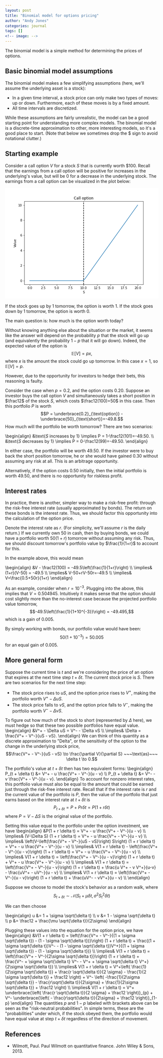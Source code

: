 ```yaml
---
layout: post
title: "Binomial model for options pricing"
author: "Andy Jones"
categories: journal
tags: []
<!-- image: -->
---
```


The binomial model is a simple method for determining the prices of options.

## Basic binomial model assumptions

The binomial model makes a few simplifying assumptions (here, we'll assume the underlying asset is a stock):
- In a given time interval, a stock price can only make two types of moves: up or down. Furthermore, each of these moves is by a fixed amount.
- All time intervals are discretized.

While these assumptions are fairly unrealistic, the model can be a good starting point for understanding more complex models. The binomial model is a discrete-time approximation to other, more interesting models, so it's a good place to start. (Note that below we sometimes drop the $ sign to avoid notational clutter.)

## Starting example

Consider a call option $V$ for a stock $S$ that is currently worth \$100. Recall that the earnings from a call option will be positive for increases in the underlying's value, but will be 0 for a decrease in the underlying stock. The earnings from a call option can be visualized in the plot below:

![call_option](/assets/call_option.png)

If the stock goes up by 1 tomorrow, the option is worth 1. If the stock goes down by 1 tomorrow, the option is worth 0.

The main question is: how much is the option worth today?

Without knowing anything else about the situation or the market, it seems like the answer will depend on the probability $p$ that the stock will go up (and equivalently the probability $1-p$ that it will go down). Indeed, the expected value of the option is 
$$\mathbb{E}[V] = px,$$
where $x$ is the amount the stock could go up tomorrow. In this case $x=1$, so $\mathbb{E}[V] = p$.

However, due to the opportunity for investors to hedge their bets, this reasoning is faulty. 

Consider the case when $p=0.2$, and the option costs $0.20$. Suppose an investor buys the call option $V$ and simultaneously takes a short position in $\frac12$ of the stock $S$, which costs $\frac12(100)=50$ in this case. Then this portfolio $P$ is worth 
$$P = \underbrace{0.2}_{\text{option}} - \underbrace{50}_{\text{short}}=-49.8.$$ How much will the portfolio be worth tomorrow? There are two scenarios:

\begin{align} &\text{$S$ increases by 1} \implies P = 1-\frac12(101)=-49.50. \\\ &\text{$S$ decreases by 1} \implies P = 0-\frac12(99)=-49.50. \end{align}

In either case, the portfolio will be worth $49.50$. If the investor were to buy back the short position tomorrow, he or she would have gained $0.30$ without assuming any risk at all. This is an arbitrage opportunity.

Alternatively, if the option costs $0.50$ initially, then the initial portfolio is worth $49.50$, and there is no opportunity for riskless profit.

## Interest rates

In practice, there is another, simpler way to make a risk-free profit: through the risk-free interest rate (usually approximated by bonds). The return on these bonds is the interest rate. Thus, we should factor this opportunity into the calculation of the option price.

Denote the interest rate as $r$. (For simplicity, we'll assume $r$ is the daily return.) If we currently own $50$ in cash, then by buying bonds, we could have a portfolio worth $50(1+r)$ tomorrow without assuming any risk. Thus, we should discount tomorrow's portfolio value by $\frac{1}{1+r}$ to account for this.

In the example above, this would mean

\begin{align} &V - \frac12(100) = -49.5\left(\frac{1}{1+r}\right) \\\ \implies& (1+r)(V-50) = -49.5 \\\ \implies& V-50+rV-50r=-49.5 \\\ \implies& V=\frac{0.5+50r}{1+r} \end{align}

As an example, consider when $r=10^{-3}$. Plugging into the above, this implies that $V=0.504945$. Intuitively it makes sense that the option should cost slightly more than the no-interest case because the projected portfolio value tomorrow, $$-49.5\left(\frac{1}{1+10^{-3}}\right) = -49.495,$$
which is a gain of $0.005$.

By simply working with bonds, our portfolio value would have been:
$$50(1+10^{-3}) = 50.005$$
for an equal gain of $0.005$.

## More general form

Suppose the current time is $t$ and we're considering the price of an option that expires at the next time step $t + \delta t$. The current stock price is $S$. There are two scenarios for the next time step:
- The stock price rises to $uS$, and the option price rises to $V^+$, making the portfolio worth $V^+ - \Delta uS$.
- The stock price falls to $vS$, and the option price falls to $V^-$, making the portfolio worth $V^- - \Delta vS$.

To figure out how much of the stock to short (represented by $\Delta$ here), we must hedge so that these two possible portfolios have equal value.
\begin{align} &V^+ - \Delta uS = V^- - \Delta vS \\\ \implies& \Delta = \frac{V^+ - V^-}{uS - vS}. \end{align}
We can think of this quantity as a discrete approximation to "Delta", or the sensitivity of the option to the change in the underlying stock price, 
$$\frac{V^+ - V^-}{uS - vS} \to \frac{\partial V}{\partial S} ~~~\text{as}~~~ \delta t \to 0.$$

The portfolio's value at $t+\delta t$ then has two equivalent forms:
\begin{align} P_{t + \delta t} &= V^+ - u \frac{V^+ - V^-}{u - v} \\\ P_{t + \delta t} &= V^- - v \frac{V^+ - V^-}{u - v}. \end{align}
To account for nonzero interest rates, this portfolio value must also be equal to the amount that could be earned just through the risk-free interest rate. Recall that if the interest rate is $r$ and the current value of the portfolio is $P$, then the value of the portfolio that just earns based on the interest rate at $t + \delta t$ is
$$P_{t + \delta t} = P + Pr\delta t = P(1 + r \delta t)$$
where $P = V-\Delta S$ is the original value of the portfolio.

Setting this value equal to the portfolio under the option investment, we have
\begin{align} &P(1 + r \delta t) = V^+ - u \frac{V^+ - V^-}{u - v} \\\ \implies& (V-\Delta S) (1 + r \delta t) = V^+ - u \frac{V^+ - V^-}{u - v} \\\ \implies& \left(V-\left(\frac{V^+ - V^-}{uS - vS}\right) S\right) (1 + r \delta t) = V^+ - u \frac{V^+ - V^-}{u - v} \\\ \implies& V(1 + r \delta t) - \left(\frac{V^+ - V^-}{u - v}\right) (1 + r \delta t) = V^+ - u \frac{V^+ - V^-}{u - v} \\\ \implies& V(1 + r \delta t) = \left(\frac{V^+ - V^-}{u - v}\right) (1 + r \delta t) + V^+ - u \frac{V^+ - V^-}{u - v} \\\ \implies& V(1 + r \delta t) = \left(\frac{V^+ - V^-}{u - v}\right) (1 + r \delta t) + \frac{u V^+ - v V^+}{u-v} - \frac{uV^+ - uV^-}{u - v} \\\ \implies& V(1 + r \delta t) = \left(\frac{V^+ - V^-}{u - v}\right) (1 + r \delta t) + \frac{uV^- - vV^+}{u - v} \\\ \end{align}

Suppose we choose to model the stock's behavior as a random walk, where
$$S_{t+\delta t} \sim \mathcal{N}(S_t + \mu \delta t, \sigma^2 S_t^2 \delta t)$$


We can then choose

\begin{align} u &= 1 + \sigma \sqrt{\delta t} \\\ v &= 1 - \sigma \sqrt{\delta t} \\\ p &= \frac12 + \frac{\mu \sqrt{\delta t}}{2\sigma} \end{align}

Plugging these values into the equation for the option price, we have
\begin{align} &V(1 + r \delta t) = \left(\frac{V^+ - V^-}{(1 + \sigma \sqrt{\delta t}) - (1 - \sigma \sqrt{\delta t})}\right) (1 + r \delta t) + \frac{(1 + \sigma \sqrt{\delta t})V^- - (1 - \sigma \sqrt{\delta t})V^+}{(1 + \sigma \sqrt{\delta t}) - (1 - \sigma \sqrt{\delta t})} \\\ \implies& V(1 + r \delta t) = \left(\frac{V^+ - V^-}{2\sigma \sqrt{\delta t}}\right) (1 + r \delta t) + \frac{V^- + \sigma \sqrt{\delta t} V^- - V^+ + \sigma \sqrt{\delta t} V^+}{2\sigma \sqrt{\delta t}} \\\ \implies& V(1 + r \delta t) = V^+\left( \frac{1}{2\sigma \sqrt{\delta t}}  + \frac{r \sqrt{\delta t}}{2 \sigma} - \frac{1}{2 \sigma \sqrt{\delta t}} + \frac12 \right) + V^- \left( -\frac{1}{2\sigma \sqrt{\delta t}} - \frac{r\sqrt{\delta t}}{2\sigma} + \frac{1}{2\sigma \sqrt{\delta t}} + \frac12 \right) \\\ \implies& V(1 + r \delta t) = V^+ \underbrace{\left( \frac{r \sqrt{\delta t}}{2 \sigma} + \frac12 \right)}\_{p} + V^- \underbrace{\left( - \frac{r\sqrt{\delta t}}{2\sigma} + \frac12 \right)}\_{1-p} \end{align}
The quantities $p$ and $1-p$ labeled with brackets above can be seen as the "risk-neutral probabilities". In simple terms, these are the "probabilities" under which, if the stock obeyed them, the portfolio would have equal value at step $t+\delta t$ regardless of the direction of movement.


## References

- Wilmott, Paul. Paul Wilmott on quantitative finance. John Wiley & Sons, 2013.

